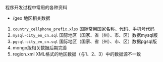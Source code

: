 程序开发过程中常用的各种资料
- /geo   地区相关数据
1. `country_cellphone_prefix.xlsx` 国际常用国家名称、代码、手机号代码
2. `mysql-city_en_cn.sql` 国际地区（国家、省（州）、市、区）数据mysql版
3. `pgsql-city_en_cn.sql` 国际地区（国家、省（州）、市、区）数据pgsql版
4. mongo版相关数据后期完善
5. region.xml XML格式的地区数据（与1、2、3）中的数据源不一致